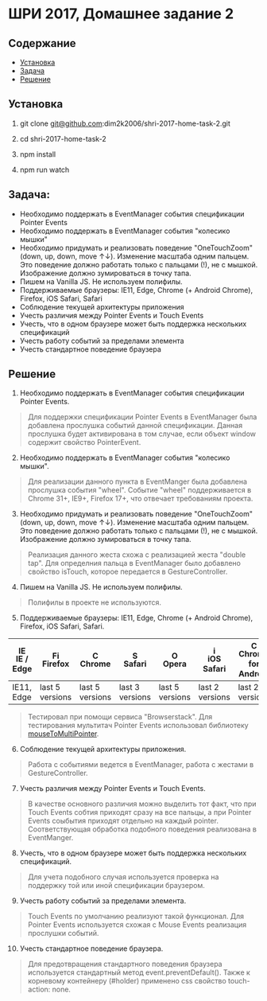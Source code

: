 # ШРИ 2017, Домашнее задание 2

## Содержание

- [Установка](#Установка)
- [Задача](#Задача)
- [Решение](#Решение)

## Установка

1. git clone git@github.com:dim2k2006/shri-2017-home-task-2.git

2. cd shri-2017-home-task-2

3. npm install

4. npm run watch

## Задача:

- Необходимо поддержать в EventManager события спецификации Pointer Events
- Необходимо поддержать в EventManager события "колесико мышки"
- Необходимо придумать и реализовать поведение "OneTouchZoom" (down, up, down, move ↑↓). Изменение масштаба одним пальцем. Это поведение должно работать только с пальцами (!), не с мышкой. Изображение должно зумироваться в точку тапа.
- Пишем на Vanilla JS. Не используем полифилы.
- Поддерживаемые браузеры: IE11, Edge, Chrome (+ Android Chrome), Firefox, iOS Safari, Safari
- Соблюдение текущей архитектуры приложения
- Учесть различия между Pointer Events и Touch Events
- Учесть, что в одном браузере может быть поддержка нескольких спецификаций
- Учесть работу событий за пределами элемента
- Учесть стандартное поведение браузера

## Решение

1. Необходимо поддержать в EventManager события спецификации Pointer Events.

> Для поддержки спецификации Pointer Events в EventManager была добавлена прослушка событий данной спецификации. Данная прослушка будет активирована в том случае, если объект window содержит свойство PointerEvent.

2. Необходимо поддержать в EventManager события "колесико мышки".

> Для реализации данного пункта в EventManger была добавлена прослушка события "wheel". Событие "wheel" поддерживается в Chrome 31+, IE9+, Firefox 17+, что отвечает требованиям проекта.

3. Необходимо придумать и реализовать поведение "OneTouchZoom" (down, up, down, move ↑↓). Изменение масштаба одним пальцем. Это поведение должно работать только с пальцами (!), не с мышкой. Изображение должно зумироваться в точку тапа.

> Реализация данного жеста схожа с реализацией жеста "double tap". Для определния пальца в EventManager было добавлено свойство isTouch, которое передается в GestureController.

4. Пишем на Vanilla JS. Не используем полифилы.

> Полифилы в проекте не используются.

5. Поддерживаемые браузеры: IE11, Edge, Chrome (+ Android Chrome), Firefox, iOS Safari, Safari.

| [<img src="https://raw.githubusercontent.com/godban/browsers-support-badges/master/src/images/edge.png" alt="IE / Edge" width="16px" height="16px" />](http://godban.github.io/browsers-support-badges/)</br>IE / Edge | [<img src="https://raw.githubusercontent.com/godban/browsers-support-badges/master/src/images/firefox.png" alt="Firefox" width="16px" height="16px" />](http://godban.github.io/browsers-support-badges/)</br>Firefox | [<img src="https://raw.githubusercontent.com/godban/browsers-support-badges/master/src/images/chrome.png" alt="Chrome" width="16px" height="16px" />](http://godban.github.io/browsers-support-badges/)</br>Chrome | [<img src="https://raw.githubusercontent.com/godban/browsers-support-badges/master/src/images/safari.png" alt="Safari" width="16px" height="16px" />](http://godban.github.io/browsers-support-badges/)</br>Safari | [<img src="https://raw.githubusercontent.com/godban/browsers-support-badges/master/src/images/opera.png" alt="Opera" width="16px" height="16px" />](http://godban.github.io/browsers-support-badges/)</br>Opera | [<img src="https://raw.githubusercontent.com/godban/browsers-support-badges/master/src/images/safari-ios.png" alt="iOS Safari" width="16px" height="16px" />](http://godban.github.io/browsers-support-badges/)</br>iOS Safari | [<img src="https://raw.githubusercontent.com/godban/browsers-support-badges/master/src/images/chrome-android.png" alt="Chrome for Android" width="16px" height="16px" />](http://godban.github.io/browsers-support-badges/)</br>Chrome for Android |
| --------- | --------- | --------- | --------- | --------- | --------- | --------- |
| IE11, Edge| last 5 versions| last 5 versions| last 3 versions| last 5 versions| last 2 versions| last 2 versions

> Тестировал при помощи сервиса "Browserstack". Для тестирования мультитач Pointer Events использовал библиотеку [mouseToMultiPointer](https://github.com/vsesh/mouseToMultiPointer).

6. Соблюдение текущей архитектуры приложения.

> Работа с событиями ведется в EventManager, работа с жестами в GestureController.

7. Учесть различия между Pointer Events и Touch Events.

> В качестве основного различия можно выделить тот факт, что при Touch Events собтия приходят сразу на все пальцы, а при Pointer Events соыбытия приходят отдельно на каждый pointer. Соответствующая обработка подобного поведения реализована в EventManger.

8. Учесть, что в одном браузере может быть поддержка нескольких спецификаций.

> Для учета подобного случая используется проверка на поддержку той или иной спецификации браузером.

9. Учесть работу событий за пределами элемента.

> Touch Events по умолчанию реализуют такой функционал. Для Pointer Events используется схожая с Mouse Events реализация прослушки событий.

10. Учесть стандартное поведение браузера.

> Для предотвращения стандартного поведения браузера используется стандартный метод event.preventDefault(). Также к корневому контейнеру (#holder) применено css свойство touch-action: none.